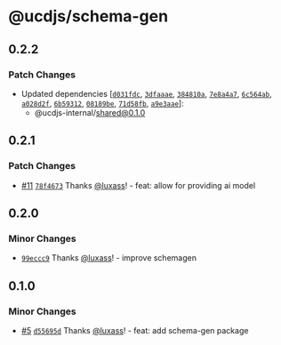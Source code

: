 # @ucdjs/schema-gen

## 0.2.2

### Patch Changes

- Updated dependencies [[`d031fdc`](https://github.com/ucdjs/ucd/commit/d031fdc4426120e901f7f26072c17d2de2f3bd59), [`3dfaaae`](https://github.com/ucdjs/ucd/commit/3dfaaaebfbf4f03c0d9755db3fa0601ff825fbce), [`384810a`](https://github.com/ucdjs/ucd/commit/384810a92e9f68f207b349177842149e758e5813), [`7e8a4a7`](https://github.com/ucdjs/ucd/commit/7e8a4a7b0511af98b87a6004e479cdc46df570c5), [`6c564ab`](https://github.com/ucdjs/ucd/commit/6c564aba7670bd2f5d98e9720828031bb8eb0532), [`a028d2f`](https://github.com/ucdjs/ucd/commit/a028d2f37091a90c76c66ca8c10e43b45b999868), [`6b59312`](https://github.com/ucdjs/ucd/commit/6b5931201a9a19a1b8d70f25680e22d4ae0f0743), [`08189be`](https://github.com/ucdjs/ucd/commit/08189be0432803fe77ab19d9855b38aadaea5459), [`71d58fb`](https://github.com/ucdjs/ucd/commit/71d58fbf37f580e54a42600dcc4c71f3a63443c0), [`a9e3aae`](https://github.com/ucdjs/ucd/commit/a9e3aae0efd15e07c50b58b827857631f0553640)]:
  - @ucdjs-internal/shared@0.1.0

## 0.2.1

### Patch Changes

- [#11](https://github.com/ucdjs/ucd/pull/11) [`78f4673`](https://github.com/ucdjs/ucd/commit/78f4673657a210eb374a025dabe7450291712a0a) Thanks [@luxass](https://github.com/luxass)! - feat: allow for providing ai model

## 0.2.0

### Minor Changes

- [`99eccc9`](https://github.com/ucdjs/ucd/commit/99eccc9bc76904e2e2b5c2233229857235841091) Thanks [@luxass](https://github.com/luxass)! - improve schemagen

## 0.1.0

### Minor Changes

- [#5](https://github.com/ucdjs/ucd/pull/5) [`d55695d`](https://github.com/ucdjs/ucd/commit/d55695d16b6ec74953e2f2314500d70590eb5d1a) Thanks [@luxass](https://github.com/luxass)! - feat: add schema-gen package
